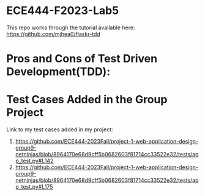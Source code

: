 # ECE444-F2023-Lab5
This repo works through the tutorial available here: https://github.com/mjhea0/flaskr-tdd

# Pros and Cons of Test Driven Development(TDD):
# Test Cases Added in the Group Project
Link to my test cases added in my project: 
1. https://github.com/ECE444-2023Fall/project-1-web-application-design-group9-netninjas/blob/8964170e68d9cff5b0682603f81714cc33522e32/tests/app_test.py#L142
2. https://github.com/ECE444-2023Fall/project-1-web-application-design-group9-netninjas/blob/8964170e68d9cff5b0682603f81714cc33522e32/tests/app_test.py#L175
   
